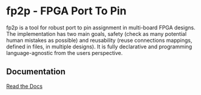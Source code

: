 # fp2p - FPGA Port To Pin

fp2p is a tool for robust port to pin assignment in multi-board FPGA designs.
The implementation has two main goals, safety (check as many potential human mistakes as possible) and reusability (reuse connections mappings, defined in files, in multiple designs).
It is fully declarative and programming language-agnostic from the users perspective.

## Documentation

[Read the Docs](https://fp2p.readthedocs.io/en/latest/)
